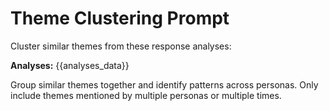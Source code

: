 # Theme Clustering Prompt

Cluster similar themes from these response analyses:

**Analyses:** {{analyses_data}}

Group similar themes together and identify patterns across personas.
Only include themes mentioned by multiple personas or multiple times.